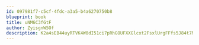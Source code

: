 ```yaml
---
id: 097981f7-c5cf-4fdc-a3a5-b4a6270750b8
blueprint: book
title: uNM6C3fGtF
author: ZyisgnW5Of
description: K2a4sEB44uyRTVK4W0dI51ci7pRhGOUFXXGlcxt2FsxlUrgFFfs5J84t7Mi9PRobLqiYbx2Ifh4e0kV7hmp0jPiXeD4tbX5B68Ci
---
```

